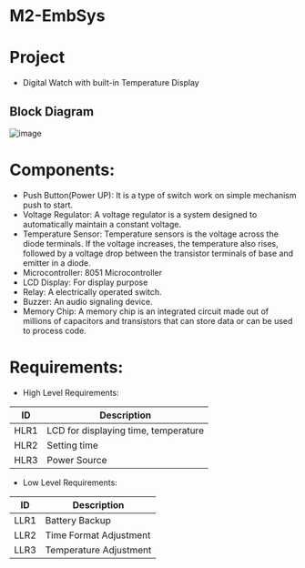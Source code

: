 # M2-EmbSys
# Project
* Digital Watch with built-in Temperature Display
## Block Diagram
![image](https://user-images.githubusercontent.com/98816218/154832520-755ba58a-e5cb-4102-86c9-63cf18562c50.png)

# Components:
* Push Button(Power UP): It is a type of switch work on simple mechanism push to start.
* Voltage Regulator: A voltage regulator is a system designed to automatically maintain a constant voltage.
* Temperature Sensor: Temperature sensors is the voltage across the diode terminals. If the voltage increases, the temperature also rises, followed by a voltage drop between the transistor terminals of base and emitter in a diode.
* Microcontroller: 8051 Microcontroller
* LCD Display: For display purpose
* Relay: A electrically operated switch.
* Buzzer: An audio signaling device.
* Memory Chip: A memory chip is an integrated circuit made out of millions of capacitors and transistors that can store data or can be used to process code.
# Requirements:
* High Level Requirements:

|  ID  |  Description  |
| ------  | ------  |
|  HLR1  |  LCD for displaying time, temperature  | 
|  HLR2  |  Setting time  |
|  HLR3  |  Power Source  |

* Low Level Requirements:

|  ID  |  Description  |
|  ------  |  ------  |
|  LLR1  |  Battery Backup  |
|  LLR2  |  Time Format Adjustment  |
|  LLR3  |  Temperature Adjustment  |
